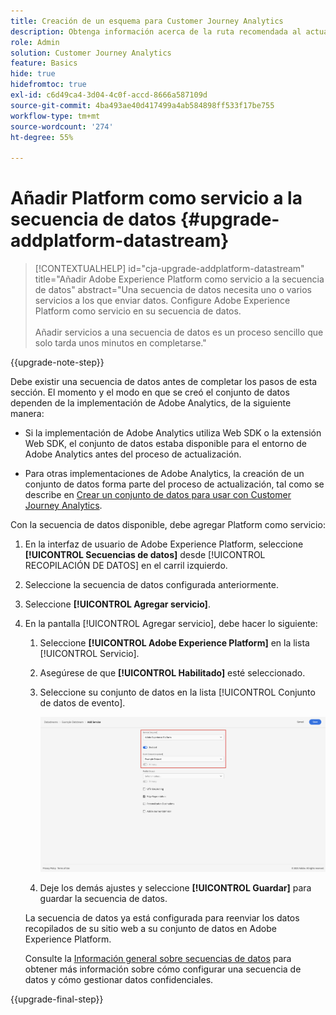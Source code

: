 ```yaml
---
title: Creación de un esquema para Customer Journey Analytics
description: Obtenga información acerca de la ruta recomendada al actualizar de Adobe Analytics a Customer Journey Analytics
role: Admin
solution: Customer Journey Analytics
feature: Basics
hide: true
hidefromtoc: true
exl-id: c6d49ca4-3d04-4c0f-accd-8666a587109d
source-git-commit: 4ba493ae40d417499a4ab584898ff533f17be755
workflow-type: tm+mt
source-wordcount: '274'
ht-degree: 55%

---
```


# Añadir Platform como servicio a la secuencia de datos {#upgrade-addplatform-datastream}

<!-- markdownlint-disable MD034 -->

>[!CONTEXTUALHELP]
>id="cja-upgrade-addplatform-datastream"
>title="Añadir Adobe Experience Platform como servicio a la secuencia de datos"
>abstract="Una secuencia de datos necesita uno o varios servicios a los que enviar datos. Configure Adobe Experience Platform como servicio en su secuencia de datos.<br><br>Añadir servicios a una secuencia de datos es un proceso sencillo que solo tarda unos minutos en completarse."

<!-- markdownlint-enable MD034 -->

{{upgrade-note-step}}

<!-- Should we single source this instead of duplicate it? The following steps were copied from: /help/data-ingestion/aepwebsdk.md-->

Debe existir una secuencia de datos antes de completar los pasos de esta sección. El momento y el modo en que se creó el conjunto de datos dependen de la implementación de Adobe Analytics, de la siguiente manera:

* Si la implementación de Adobe Analytics utiliza Web SDK o la extensión Web SDK, el conjunto de datos estaba disponible para el entorno de Adobe Analytics antes del proceso de actualización.

* Para otras implementaciones de Adobe Analytics, la creación de un conjunto de datos forma parte del proceso de actualización, tal como se describe en [Crear un conjunto de datos para usar con Customer Journey Analytics](/help/getting-started/cja-upgrade/cja-upgrade-datastream.md).

Con la secuencia de datos disponible, debe agregar Platform como servicio:

1. En la interfaz de usuario de Adobe Experience Platform, seleccione **[!UICONTROL Secuencias de datos]** desde [!UICONTROL RECOPILACIÓN DE DATOS] en el carril izquierdo.

1. Seleccione la secuencia de datos configurada anteriormente. <!--true?-->

1. Seleccione **[!UICONTROL Agregar servicio]**.

1. En la pantalla [!UICONTROL Agregar servicio], debe hacer lo siguiente:

   1. Seleccione **[!UICONTROL Adobe Experience Platform]** en la lista [!UICONTROL Servicio].

   1. Asegúrese de que **[!UICONTROL Habilitado]** esté seleccionado.

   1. Seleccione su conjunto de datos en la lista [!UICONTROL Conjunto de datos de evento].

      ![Servicio AEP de secuencia de datos](./assets/datastream-aep-service.png)

   1. Deje los demás ajustes y seleccione **[!UICONTROL Guardar]** para guardar la secuencia de datos.

   La secuencia de datos ya está configurada para reenviar los datos recopilados de su sitio web a su conjunto de datos en Adobe Experience Platform.

   Consulte la [Información general sobre secuencias de datos](https://experienceleague.adobe.com/docs/experience-platform/datastreams/overview.html) para obtener más información sobre cómo configurar una secuencia de datos y cómo gestionar datos confidenciales.

{{upgrade-final-step}}
